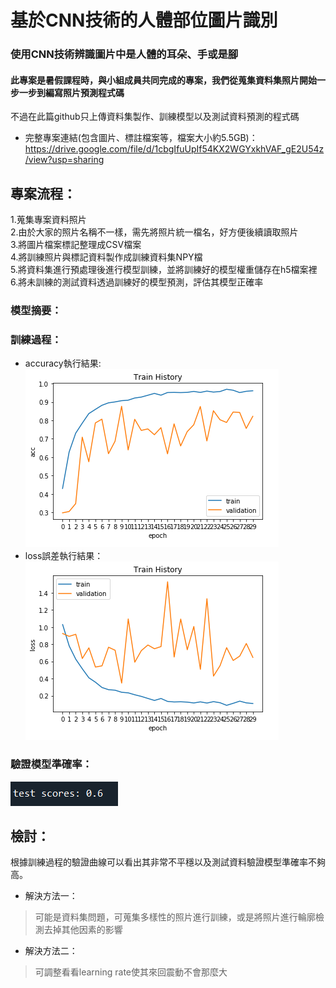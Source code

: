 基於CNN技術的人體部位圖片識別
===========================
### 使用CNN技術辨識圖片中是人體的耳朵、手或是腳  
#### 此專案是暑假課程時，與小組成員共同完成的專案，我們從蒐集資料集照片開始一步一步到編寫照片預測程式碼  
不過在此篇github只上傳資料集製作、訓練模型以及測試資料預測的程式碼 
* 完整專案連結(包含圖片、標註檔案等，檔案大小約5.5GB)：https://drive.google.com/file/d/1cbgIfuUpIf54KX2WGYxkhVAF_gE2U54z/view?usp=sharing  

專案流程：
---------
1.蒐集專案資料照片  
2.由於大家的照片名稱不一樣，需先將照片統一檔名，好方便後續讀取照片  
3.將圖片檔案標記整理成CSV檔案  
4.將訓練照片與標記資料製作成訓練資料集NPY檔  
5.將資料集進行預處理後進行模型訓練，並將訓練好的模型權重儲存在h5檔案裡  
6.將未訓練的測試資料透過訓練好的模型預測，評估其模型正確率  

### 模型摘要：

### 訓練過程：
* accuracy執行結果:  
![image](https://github.com/Lily-Liao/CNN-Project-Body-Identify-/blob/main/accuracy.png)
* loss誤差執行結果：  
![image](https://github.com/Lily-Liao/CNN-Project-Body-Identify-/blob/main/loss.png)
### 驗證模型準確率：  
![image](https://github.com/Lily-Liao/CNN-Project-Body-Identify-/blob/main/test%20scores.png)

檢討：
-----
根據訓練過程的驗證曲線可以看出其非常不平穩以及測試資料驗證模型準確率不夠高。  
* 解決方法一：  
>可能是資料集問題，可蒐集多樣性的照片進行訓練，或是將照片進行輪廓檢測去掉其他因素的影響  
* 解決方法二：  
>可調整看看learning rate使其來回震動不會那麼大
